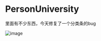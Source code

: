 # PersonUniversity

里面有不少东西，今天修复了一个分类条的bug

 ![image](https://github.com/yayun_he/PersonUniversity/gg.gif)




